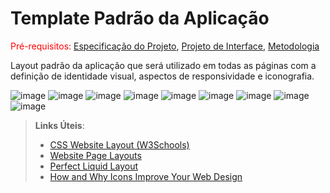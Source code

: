 # Template Padrão da Aplicação

<span style="color:red">Pré-requisitos: <a href="2-Especificação do Projeto.md"> Especificação do Projeto</a></span>, <a href="3-Projeto de Interface.md"> Projeto de Interface</a>, <a href="4-Metodologia.md"> Metodologia</a>

Layout padrão da aplicação que será utilizado em todas as páginas com a definição de identidade visual, aspectos de responsividade e iconografia.

![image](https://user-images.githubusercontent.com/113475662/230223606-cd6cdca7-95a5-488f-897a-ee3b39209480.png)
![image](https://user-images.githubusercontent.com/113475662/230223694-05c9953e-0416-4e31-ba1c-4081c3591ab4.png)
![image](https://user-images.githubusercontent.com/113475662/230224121-c8c1757b-da5c-4821-b07c-a1fec7e37231.png)
![image](https://user-images.githubusercontent.com/113475662/230224158-df853a9e-61a0-4a00-81e1-6cbc570b7eb6.png)
![image](https://user-images.githubusercontent.com/113475662/230224200-8e0e6c33-a4ed-4f6e-b7fc-d18f5eb93205.png)
![image](https://user-images.githubusercontent.com/113475662/230224231-b2de4109-8912-4d87-b245-648da05fd22b.png)
![image](https://user-images.githubusercontent.com/113475662/230224260-ed95bc4c-b282-4789-be5d-1c0dde613d7b.png)
![image](https://user-images.githubusercontent.com/113475662/230224304-e7b26eff-771b-4350-a632-6f17d4caf292.png)
![image](https://user-images.githubusercontent.com/113475662/230224333-6fac67c7-a1e5-48f1-9722-720743bd6cc1.png)


> **Links Úteis**:
>
> - [CSS Website Layout (W3Schools)](https://www.w3schools.com/css/css_website_layout.asp)
> - [Website Page Layouts](http://www.cellbiol.com/bioinformatics_web_development/chapter-3-your-first-web-page-learning-html-and-css/website-page-layouts/)
> - [Perfect Liquid Layout](https://matthewjamestaylor.com/perfect-liquid-layouts)
> - [How and Why Icons Improve Your Web Design](https://usabilla.com/blog/how-and-why-icons-improve-you-web-design/)
